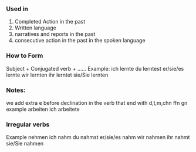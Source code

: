 
  ### Used in
 1. Completed Action in the past
 2. Written language
 3. narratives and reports in the past
 4. consecutive action in the past in the spoken language
### How to Form 
Subject + Conjugated verb + ......
Example:
ich lernte
du lerntest
er/sie/es lernte
wir lernten
ihr lerntet
sie/Sie lernten
### Notes:
we add extra e before declination in the verb that end with d,t,m,chn ffn gn example arbeiten
ich arbeitete
### Irregular verbs
Example nehmen
ich nahm
du nahmst
er/sie/es nahm
wir nahmen
ihr nahmt
sie/Sie nahmen